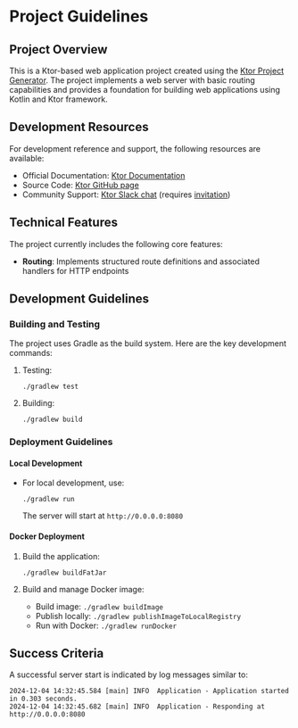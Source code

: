 # Project Guidelines

## Project Overview
This is a Ktor-based web application project created using the [Ktor Project Generator](https://start.ktor.io). The project implements a web server with basic routing capabilities and provides a foundation for building web applications using Kotlin and Ktor framework.

## Development Resources
For development reference and support, the following resources are available:
- Official Documentation: [Ktor Documentation](https://ktor.io/docs/home.html)
- Source Code: [Ktor GitHub page](https://github.com/ktorio/ktor)
- Community Support: [Ktor Slack chat](https://app.slack.com/client/T09229ZC6/C0A974TJ9) (requires [invitation](https://surveys.jetbrains.com/s3/kotlin-slack-sign-up))

## Technical Features
The project currently includes the following core features:
- **Routing**: Implements structured route definitions and associated handlers for HTTP endpoints

## Development Guidelines

### Building and Testing
The project uses Gradle as the build system. Here are the key development commands:

1. Testing:
   ```
   ./gradlew test
   ```

2. Building:
   ```
   ./gradlew build
   ```

### Deployment Guidelines

#### Local Development
- For local development, use:
  ```
  ./gradlew run
  ```
  The server will start at `http://0.0.0.0:8080`

#### Docker Deployment
1. Build the application:
   ```
   ./gradlew buildFatJar
   ```

2. Build and manage Docker image:
   - Build image: `./gradlew buildImage`
   - Publish locally: `./gradlew publishImageToLocalRegistry`
   - Run with Docker: `./gradlew runDocker`

## Success Criteria
A successful server start is indicated by log messages similar to:
```
2024-12-04 14:32:45.584 [main] INFO  Application - Application started in 0.303 seconds.
2024-12-04 14:32:45.682 [main] INFO  Application - Responding at http://0.0.0.0:8080
```